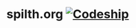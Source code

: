 # spilth.org [![Codeship](https://img.shields.io/codeship/fb177c20-b67c-0134-0004-06010e1e4b5f.svg)](https://app.codeship.com/projects/194383)
